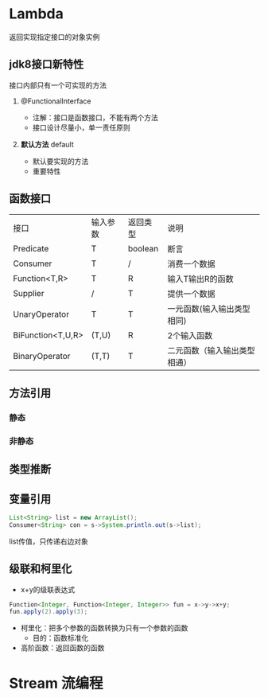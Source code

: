 # Lambda
返回实现指定接口的对象实例

## jdk8接口新特性
接口内部只有一个可实现的方法

1. @FunctionalInterface
    - 注解：接口是函数接口，不能有两个方法
    - 接口设计尽量小，单一责任原则

2. **默认方法** default 
    - 默认要实现的方法
    - 重要特性
    
## 函数接口

|      |      |      |      |
| ---- | ---- | ---- | ---- |
| 接口 | 输入参数 | 返回类型 | 说明 |
| Predicate<T>| T | boolean | 断言 |
| Consumer<T> | T | / | 消费一个数据 |
| Function<T,R> | T | R | 输入T输出R的函数 |
| Supplier<T> | / | T | 提供一个数据 |
| UnaryOperator<T> | T | T | 一元函数(输入输出类型相同) |
| BiFunction<T,U,R> | (T,U) | R | 2个输入函数 |
| BinaryOperator<T> | (T,T) | T | 二元函数（输入输出类型相通）|

## 方法引用
### 静态
### 非静态

## 类型推断

## 变量引用
```java 1.8
List<String> list = new ArrayList();
Consumer<String> con = s->System.println.out(s->list);
```
list传值，只传递右边对象

## 级联和柯里化
- x+y的级联表达式
```java 1.8
Function<Integer, Function<Integer, Integer>> fun = x->y->x+y;
fun.apply(2).apply(3);
```
- 柯里化：把多个参数的函数转换为只有一个参数的函数
    - 目的：函数标准化
- 高阶函数：返回函数的函数

# Stream 流编程
